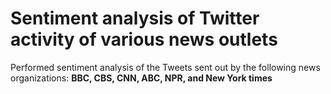 # Sentiment analysis of Twitter activity of various news outlets
Performed sentiment analysis of the Tweets sent out by the following news organizations: **BBC, CBS, CNN, ABC, NPR, and New York times** 
